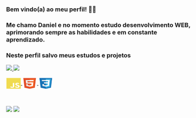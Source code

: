 ### Bem vindo(a) ao meu perfil! 👋😁
### Me chamo Daniel e no momento estudo desenvolvimento WEB, aprimorando sempre as habilidades e em constante aprendizado.
### Neste perfil salvo meus estudos e projetos 

 <div>
   <a href="https://github.com/Daniel-W-Carvalho">
   <img height="180em" src="https://github-readme-stats.vercel.app/api?username=Daniel-W-Carvalho&show_icons=true&theme=radical&include_all_commits=true&count_private=true"/>
   <img height="180em" src="https://github-readme-stats.vercel.app/api/top-langs/?username=Daniel-W-Carvalho&layout=compact&langs_count=6&theme=radical"/>

</div>
<div style="display: inline_block"><br>
  <img align="center" alt="Js" height="30" width="40" src="https://raw.githubusercontent.com/devicons/devicon/master/icons/javascript/javascript-plain.svg">
  <img align="center" alt="HTML" height="30" width="40" src="https://raw.githubusercontent.com/devicons/devicon/master/icons/html5/html5-original.svg">
  <img align="center" alt="CSS" height="30" width="40" src="https://raw.githubusercontent.com/devicons/devicon/master/icons/css3/css3-original.svg">
</div>
 
 <br>
 
  ##
  
<div> 
  <a href="https://www.linkedin.com/in/daniel-carvalho-aaa19b23a/" target="_blank"><img src="https://img.shields.io/badge/-LinkedIn-%230077B5?style=for-the-badge&logo=linkedin&logoColor=white" target="_blank"></a>
  <a href = "mailto:danielcarvalho7122@gmail.com"><img src="https://img.shields.io/badge/-Gmail-%23333?style=for-the-badge&logo=gmail&logoColor=white" target="_blank"></a>
</div>

